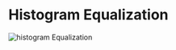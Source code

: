 # Histogram Equalization

![histogram Equalization](https://github.com/nitishabharathi/Digital-Image-Processing/blob/master/Histogram%20Equalization/histogram%20equalization.png?raw=true)
